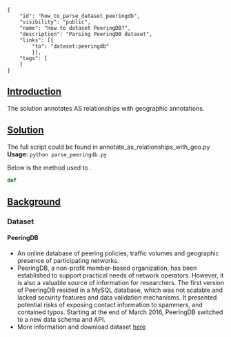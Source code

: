 ~~~
{
    "id": "how_to_parse_dataset_peeringdb",
    "visibility": "public",
    "name": "How to dataset PeeringDB?",
    "description": "Parsing PeeringDB dataset",
    "links": [{
        "to": "dataset:peeringdb"
        }],
    "tags": [
    ]
}
~~~
## **<ins> Introduction </ins>**
The solution annotates AS relationships with geographic annotations.

## **<ins> Solution </ins>**

The full script could be found in annotate_as_relationships_with_geo.py \
**Usage:** `python parse_peeringdb.py `

Below is the method used to .   
~~~python 
def 

~~~

 
##  **<ins> Background </ins>**

### Dataset ###
#### PeeringDB
- An online database of peering policies, traffic volumes and geographic presence of participating networks. 
- PeeringDB, a non-profit member-based organization, has been established to support practical needs of network operators. However, it is also a valuable source of information for researchers. The first version of PeeringDB resided in a MySQL database, which was not scalable and lacked security features and data validation mechanisms. It presented potential risks of exposing contact information to spammers, and contained typos. Starting at the end of March 2016, PeeringDB switched to a new data schema and API.
- More information and download dataset [here](https://www.caida.org/data/peeringdb/)





